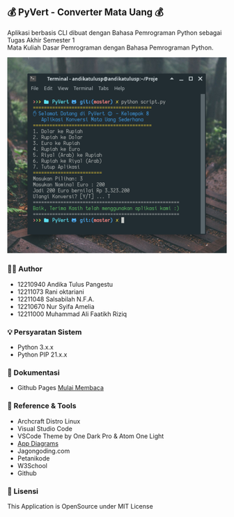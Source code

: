 ## 💰 PyVert - Converter Mata Uang 💰
Aplikasi berbasis CLI dibuat dengan Bahasa Pemrograman Python sebagai Tugas Akhir Semester 1  
Mata Kuliah Dasar Pemrograman dengan Bahasa Pemrograman Python.

![](https://raw.githubusercontent.com/andikatuluspangestu/pyvert/main/assets/Screenshot_2021-10-29_16-32-35.png?token=AOZB7ZO7A65UFGK7OKQKAP3BTBNIK)

### 🕵️‍♂️ Author
- 12210940 Andika Tulus Pangestu        
- 12211073 Rani oktariani               
- 12211048 Salsabilah N.F.A.           
- 12210670 Nur Syifa Amelia             
- 12211000 Muhammad Ali Faatikh Riziq 

### 💡 Persyaratan Sistem
- Python 3.x.x
- Python PIP 21.x.x

### 🚀 Dokumentasi
- Github Pages [Mulai Membaca](https://bit.ly/pyvert-ubsi)

### 🔭 Reference & Tools
- Archcraft Distro Linux
- Visual Studio Code
- VSCode Theme by One Dark Pro & Atom One Light
- [App Diagrams](https://app.diagrams.net/)
- Jagongoding.com
- Petanikode
- W3School
- Github

### 🔐 Lisensi
This Application is OpenSource under MIT License
